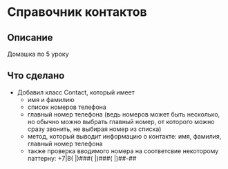 # Справочник контактов

## Описание 
Домашка по 5 уроку

## Что сделано
- Добавил класс Contact, который имеет
	* имя и фамилию
	* список номеров телефона
	* главный номер телефона (ведь номеров может быть несколько, но обычно можно выбрать главный номер, от которого можно сразу звонить, не выбирая номер из списка)
	* метод, который выводит информацию о контакте: имя, фамилия, главный номер телефона
	* также проверка вводимого номера на соответсвие некоторому паттерну: +7|8( |)###( |)###( |)##-## 